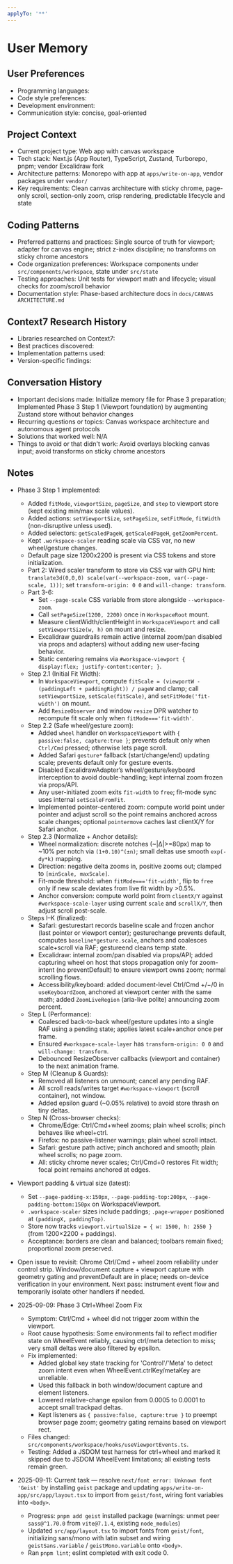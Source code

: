 ```yaml
---
applyTo: '**'
---
```


# User Memory

## User Preferences
- Programming languages: 
- Code style preferences: 
- Development environment: 
- Communication style: concise, goal-oriented

## Project Context
- Current project type: Web app with canvas workspace
- Tech stack: Next.js (App Router), TypeScript, Zustand, Turborepo, pnpm; vendor Excalidraw fork
- Architecture patterns: Monorepo with app at `apps/write-on-app`, vendor packages under `vendor/`
- Key requirements: Clean canvas architecture with sticky chrome, page-only scroll, section-only zoom, crisp rendering, predictable lifecycle and state

## Coding Patterns
- Preferred patterns and practices: Single source of truth for viewport; adapter for canvas engine; strict z-index discipline; no transforms on sticky chrome ancestors
- Code organization preferences: Workspace components under `src/components/workspace`, state under `src/state`
- Testing approaches: Unit tests for viewport math and lifecycle; visual checks for zoom/scroll behavior
- Documentation style: Phase-based architecture docs in `docs/CANVAS ARCHITECTURE.md`

## Context7 Research History
- Libraries researched on Context7: 
- Best practices discovered: 
- Implementation patterns used: 
- Version-specific findings: 

## Conversation History
- Important decisions made: Initialize memory file for Phase 3 preparation; Implemented Phase 3 Step 1 (Viewport foundation) by augmenting Zustand store without behavior changes
- Recurring questions or topics: Canvas workspace architecture and autonomous agent protocols
- Solutions that worked well: N/A
- Things to avoid or that didn't work: Avoid overlays blocking canvas input; avoid transforms on sticky chrome ancestors

## Notes
- Phase 3 Step 1 implemented:
  - Added `fitMode`, `viewportSize`, `pageSize`, and `step` to viewport store (kept existing min/max scale values).
  - Added actions: `setViewportSize`, `setPageSize`, `setFitMode`, `fitWidth` (non-disruptive unless used).
  - Added selectors: `getScaledPageW`, `getScaledPageH`, `getZoomPercent`.
  - Kept `.workspace-scaler` reading scale via CSS var, no new wheel/gesture changes.
  - Default page size 1200x2200 is present via CSS tokens and store initialization.
  - Part 2: Wired scaler transform to store via CSS var with GPU hint: `translate3d(0,0,0) scale(var(--workspace-zoom, var(--page-scale, 1)))`; set `transform-origin: 0 0` and `will-change: transform`.
  - Part 3-6:
    - Set `--page-scale` CSS variable from store alongside `--workspace-zoom`.
    - Call `setPageSize(1200, 2200)` once in `WorkspaceRoot` mount.
    - Measure clientWidth/clientHeight in `WorkspaceViewport` and call `setViewportSize(w, h)` on mount and resize.
    - Excalidraw guardrails remain active (internal zoom/pan disabled via props and adapters) without adding new user-facing behavior.
    - Static centering remains via `#workspace-viewport { display:flex; justify-content:center; }`.
  - Step 2.1 (Initial Fit Width):
    - In `WorkspaceViewport`, compute `fitScale = (viewportW - (paddingLeft + paddingRight)) / pageW` and clamp; call `setViewportSize`, `setScale(fitScale)`, and `setFitMode('fit-width')` on mount.
    - Add `ResizeObserver` and window `resize` DPR watcher to recompute fit scale only when `fitMode==='fit-width'`.
  - Step 2.2 (Safe wheel/gesture zoom):
    - Added `wheel` handler on `WorkspaceViewport` with `{ passive:false, capture:true }`; prevents default only when `Ctrl/Cmd` pressed; otherwise lets page scroll.
    - Added Safari `gesture*` fallback (start/change/end) updating scale; prevents default only for gesture events.
    - Disabled ExcalidrawAdapter’s wheel/gesture/keyboard interception to avoid double-handling; kept internal zoom frozen via props/API.
    - Any user-initiated zoom exits `fit-width` to `free`; fit-mode sync uses internal `setScaleFromFit`.
    - Implemented pointer-centered zoom: compute world point under pointer and adjust scroll so the point remains anchored across scale changes; optional `pointermove` caches last clientX/Y for Safari anchor.
  - Step 2.3 (Normalize + Anchor details):
    - Wheel normalization: discrete notches (~|Δ|>=80px) map to ~10% per notch via `(1+0.10)^(±n)`; small deltas use smooth `exp(-dy*k)` mapping.
    - Direction: negative delta zooms in, positive zooms out; clamped to `[minScale, maxScale]`.
    - Fit-mode threshold: when `fitMode==='fit-width'`, flip to `free` only if new scale deviates from live fit width by >0.5%.
    - Anchor conversion: compute world point from `clientX/Y` against `#workspace-scale-layer` using current `scale` and `scrollX/Y`, then adjust scroll post-scale.
  - Steps I–K (finalized):
    - Safari: gesturestart records baseline scale and frozen anchor (last pointer or viewport center); gesturechange prevents default, computes `baseline*gesture.scale`, anchors and coalesces scale+scroll via RAF; gestureend cleans temp state.
    - Excalidraw: internal zoom/pan disabled via props/API; added capturing wheel on host that stops propagation only for zoom-intent (no preventDefault) to ensure viewport owns zoom; normal scrolling flows.
    - Accessibility/keyboard: added document-level Ctrl/Cmd +/−/0 in `useKeyboardZoom`, anchored at viewport center with the same math; added `ZoomLiveRegion` (aria-live polite) announcing zoom percent.
  - Step L (Performance):
    - Coalesced back-to-back wheel/gesture updates into a single RAF using a pending state; applies latest scale+anchor once per frame.
    - Ensured `#workspace-scale-layer` has `transform-origin: 0 0` and `will-change: transform`.
    - Debounced ResizeObserver callbacks (viewport and container) to the next animation frame.
  - Step M (Cleanup & Guards):
    - Removed all listeners on unmount; cancel any pending RAF.
    - All scroll reads/writes target `#workspace-viewport` (scroll container), not window.
    - Added epsilon guard (~0.05% relative) to avoid store thrash on tiny deltas.
  - Step N (Cross-browser checks):
    - Chrome/Edge: Ctrl/Cmd+wheel zooms; plain wheel scrolls; pinch behaves like wheel+ctrl.
    - Firefox: no passive-listener warnings; plain wheel scroll intact.
    - Safari: gesture path active; pinch anchored and smooth; plain wheel scrolls; no page zoom.
    - All: sticky chrome never scales; Ctrl/Cmd+0 restores Fit width; focal point remains anchored at edges.

- Viewport padding & virtual size (latest):
  - Set `--page-padding-x:150px`, `--page-padding-top:200px`, `--page-padding-bottom:150px` on WorkspaceViewport.
  - `.workspace-scaler` sizes include paddings; `.page-wrapper` positioned at `(paddingX, paddingTop)`.
  - Store now tracks `viewport.virtualSize = { w: 1500, h: 2550 }` (from 1200×2200 + paddings).
  - Acceptance: borders are clean and balanced; toolbars remain fixed; proportional zoom preserved.

- Open issue to revisit: Chrome Ctrl/Cmd + wheel zoom reliability under control strip. Window/document capture + viewport capture with geometry gating and preventDefault are in place; needs on-device verification in your environment. Next pass: instrument event flow and temporarily isolate other handlers if needed.

- 2025-09-09: Phase 3 Ctrl+Wheel Zoom Fix
  - Symptom: Ctrl/Cmd + wheel did not trigger zoom within the viewport.
  - Root cause hypothesis: Some environments fail to reflect modifier state on WheelEvent reliably, causing ctrl/meta detection to miss; very small deltas were also filtered by epsilon.
  - Fix implemented:
    - Added global key state tracking for 'Control'/'Meta' to detect zoom intent even when WheelEvent.ctrlKey/metaKey are unreliable.
    - Used this fallback in both window/document capture and element listeners.
    - Lowered relative-change epsilon from 0.0005 to 0.0001 to accept small trackpad deltas.
    - Kept listeners as `{ passive:false, capture:true }` to preempt browser page zoom; geometry gating remains based on viewport rect.
  - Files changed: `src/components/workspace/hooks/useViewportEvents.ts`.
  - Testing: Added a JSDOM test harness for ctrl+wheel and marked it skipped due to JSDOM WheelEvent limitations; all existing tests remain green.
- 2025-09-11: Current task — resolve `next/font error: Unknown font 'Geist'` by installing `geist` package and updating `apps/write-on-app/src/app/layout.tsx` to import from `geist/font`, wiring font variables into `<body>`.
  - Progress: `pnpm add geist` installed package (warnings: unmet peer `sass@^1.70.0` from `vite@7.1.4`, existing `node_modules`)
  - Updated `src/app/layout.tsx` to import fonts from `geist/font`, initializing sans/mono with latin subset and wiring `geistSans.variable` / `geistMono.variable` onto `<body>`.
  - Ran `pnpm lint`; eslint completed with exit code 0.
